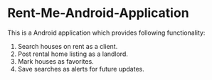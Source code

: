 # Rent-Me-Android-Application

This is a Android application which provides following functionality:<br />
1. Search houses on rent as a client.<br />
2. Post rental home listing as a landlord.<br />
3. Mark houses as favorites.<br />
4. Save searches as alerts for future updates.

